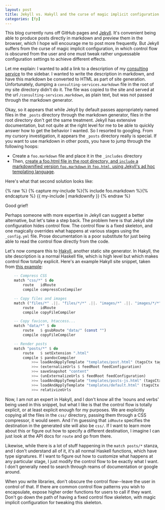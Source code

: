 ```yaml
---
layout: post
title: Jekyll vs. Hakyll and the curse of magic implicit configuration
categories: [fp]
---
```


This blog currently runs off GitHub pages and [Jekyll](http://jekyllrb.com/). It's convenient being able to produce posts directly in markdown and preview them in the browser, which I hope will encourage me to post more frequently. But Jekyll suffers from the curse of magic implicit configuration, in which control flow is obscured from the user and one must tweak rather unguessable configuration settings to achieve different effects.

Let me explain: I wanted to add a link to a description of my [consulting service](/consulting-services) to the sidebar. I wanted to write the description in markdown, and have this markdown be converted to HTML as part of site generation. Unfortunately, dumping a `consulting-services.markdown` file in the root of my site directory didn't do it. The file was copied to the site and served at the url `/consulting-services.markdown`, as plain text, but was not passed through the markdown generator.

Okay, so it appears that while Jekyll by default passes appropriately named files in the `_posts` directory through the markdown generator, files in the root directory don't get the same treatment. Jekyll has extensive documentation, but not quite at the right level for me to be able to quickly answer how to get the behavior I wanted. So I resorted to googling. From my cursory investigation, it appears the `_posts` directory really is special. If you want to use markdown in other posts, you have to jump through the following hoops:

* Create a `foo.markdown` file and place it in the `_includes` directory
* Then, [create a foo.html file in the root directory, and `include` a markdownified version `foo.markdown` in `foo.html`, using Jekyll's ad hoc templating language](http://wolfslittlestore.be/2013/10/rendering-markdown-in-jekyll/).

Here's what that second solution looks like: 

{% raw %}
    {% capture my-include %}{% include foo.markdown %}{% endcapture %}
    {{ my-include | markdownify }}
{% endraw %}

Good grief!

Perhaps someone with more expertise in Jekyll can suggest a better alternative, but let's take a step back. The problem here is that Jekyll site configuration hides control flow. The control flow is a fixed skeleton, and one magically overrides what happens at various stages using the `_config.yml` file. Prose documentation is a poor substitute for just being able to read the control flow directly from the code.

Let's now compare this to [Hakyll](http://jaspervdj.be/hakyll/), another static site generator. In Hakyll, the site description is a normal Haskell file, which is high level but which makes control flow totally explicit. Here's an example Hakyll site snippet, taken from [this example](https://github.com/Keruspe/blog/blob/master/hakyll.hs):

~~~ Haskell
    -- Compress CSS
    match "css/*" $ do
        route   idRoute
        compile compressCssCompiler

    -- Copy files and images
    match ("files/*" .||. "files/*/*" .||. "images/*" .||. "images/*/*") $ do
        route   idRoute
        compile copyFileCompiler

    -- Copy favicon, htaccess...
    match "data/*" $ do
        route   $ gsubRoute "data/" (const "")
        compile copyFileCompiler

    -- Render posts
    match "posts/*" $ do
        route   $ setExtension ".html"
        compile $ pandocCompiler
            >>= loadAndApplyTemplate "templates/post.html" (tagsCtx tags)
            >>= (externalizeUrls $ feedRoot feedConfiguration)
            >>= saveSnapshot "content"
            >>= (unExternalizeUrls $ feedRoot feedConfiguration)
            >>= loadAndApplyTemplate "templates/posts-js.html" (tagsCtx tags)
            >>= loadAndApplyTemplate "templates/default.html" (tagsCtx tags)
            >>= relativizeUrls
~~~

Now, I am not an expert in Hakyll, and I don't know all the 'nouns and verbs' being used in this snippet, but what I like is that the control flow is totally explicit, or at least explicit enough for my purposes. We are explicitly copying all the files in the `css/` directory, passing them through a CSS compressor, it would seem. And I'm guessing that `idRoute` specifies the destination in the generated site will also be `css/`. If I want to learn more about this or figure out how to specify a different destination, I imagine I can just look at the API docs for `route` and go from there. 

Likewise, while there is a lot of stuff happening in the `match posts/*` stanza, and I don't understand all of it, it's all normal Haskell functions, which have type signatures. If I want to figure out how to customize what happens at any particular stage, I just modify the control flow to be exactly what I want. I don't generally need to search through reams of documentation or google around.

When you write libraries, don't obscure the control flow--leave the user in control of that. If there are common control flow patterns you wish to encapsulate, expose higher order functions for users to call if they want. Don't go down the path of having a fixed control flow skeleton, with magic implicit configuration for tweaking this skeleton.
